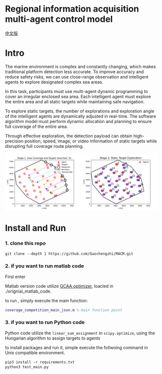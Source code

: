 # Regional information acquisition multi-agent control model

[中文版](./README_zh.md)
# Intro

The marine environment is complex and constantly changing, which makes traditional platform detection less accurate. To improve accuracy and reduce safety risks, we can use close-range observation and intelligent agents to explore designated complex sea areas.

In this task, participants must use multi-agent dynamic programming to cover an irregular enclosed sea area. Each intelligent agent must explore the entire area and all static targets while maintaining safe navigation.

To explore static targets, the number of explorations and exploration angle of the intelligent agents are dynamically adjusted in real-time. The software algorithm model must perform dynamic allocation and planning to ensure full coverage of the entire area.

Through effective exploration, the detection payload can obtain high-precision position, speed, image, or video information of static targets while disrupting full coverage route planning.

![IMG_6758](./assets/IMG_6758.JPEG)

# Install and Run

### 1. clone this repo

```shell
git clone --depth 1 https://github.com/Gaochengzhi/MACM.git
```

### 2. if you want to run matlab code

First enter

Matlab version code utilize [GCAA optimizer](https://github.com/MartinBraquet/task-allocation-auctions), loacled in ./orignial_matlab_code.

to run , simply execute the main function:

```matlab
coverage_competition_main_json.m % main function point
```

### 3. if you want to run Python code

Python code utilize the `linear_sum_assignment`  in `scipy.optimize`, using the Hungarian algorithm to assign targets to agents

to install packages and run it, simple execute the follwoing command in Unix compatible environment.

```shell
pip3 install -r requirements.txt
python3 test_main.py 
```

